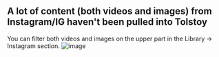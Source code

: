 ## A lot of content (both videos and images) from Instagram/IG haven't been pulled into Tolstoy

You can filter both videos and images on the upper part in the Library -> Instagram section.
![image](https://github.com/GoTolstoy/tolstoy-toly-kb/assets/159901631/21138758-7659-4434-bec7-66875ad4bd5c)
